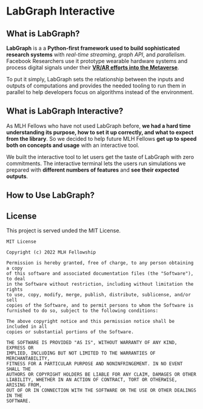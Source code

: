# LabGraph Interactive

## What is LabGraph?

**LabGraph** is a a **Python-first framework used to build sophisticated research systems** with *real-time streaming*, *graph API*, and *parallelism*. Facebook Researchers use it prototype wearable hardware systems and process digital signals under their [**VR/AR efforts into the Metaverse**](https://tech.fb.com/ar-vr/).

To put it simply, LabGraph sets the relationship between the inputs and outputs of computations and provides the needed tooling to run them in parallel to help developers focus on algorithms instead of the environment.

## What is LabGraph Interactive?

As MLH Fellows who have not used LabGraph before, **we had a hard time understanding its purpose, how to set it up correctly, and what to expect from the library**. So we decided to help future MLH Fellows **get up to speed both on concepts and usage** with an interactive tool.

We built the interactive tool to let users get the taste of LabGraph with zero commitments. The interactive terminal lets the users run simulations we prepared with **different numbers of features** and **see their expected outputs**.

## How to Use LabGraph?

## License

This project is served unded the MIT License.

```
MIT License

Copyright (c) 2022 MLH Fellowship

Permission is hereby granted, free of charge, to any person obtaining a copy
of this software and associated documentation files (the "Software"), to deal
in the Software without restriction, including without limitation the rights
to use, copy, modify, merge, publish, distribute, sublicense, and/or sell
copies of the Software, and to permit persons to whom the Software is
furnished to do so, subject to the following conditions:

The above copyright notice and this permission notice shall be included in all
copies or substantial portions of the Software.

THE SOFTWARE IS PROVIDED "AS IS", WITHOUT WARRANTY OF ANY KIND, EXPRESS OR
IMPLIED, INCLUDING BUT NOT LIMITED TO THE WARRANTIES OF MERCHANTABILITY,
FITNESS FOR A PARTICULAR PURPOSE AND NONINFRINGEMENT. IN NO EVENT SHALL THE
AUTHORS OR COPYRIGHT HOLDERS BE LIABLE FOR ANY CLAIM, DAMAGES OR OTHER
LIABILITY, WHETHER IN AN ACTION OF CONTRACT, TORT OR OTHERWISE, ARISING FROM,
OUT OF OR IN CONNECTION WITH THE SOFTWARE OR THE USE OR OTHER DEALINGS IN THE
SOFTWARE.
```